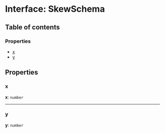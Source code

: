 # Interface: SkewSchema

## Table of contents

### Properties

* [x](/auto-docs/utils/interfaces/SkewSchema.md#x)
* [y](/auto-docs/utils/interfaces/SkewSchema.md#y)

## Properties

### x

**x**: `number`

***

### y

**y**: `number`
